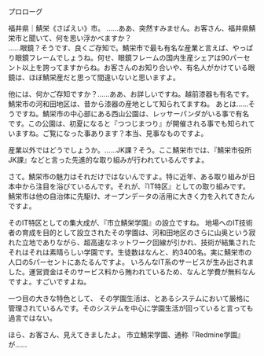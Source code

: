 プロローグ

福井県｜鯖栄《さばえい》市。
……ああ、突然すみません。お客さん、福井県鯖栄市と聞いて、何を思い浮かべますか？  
……眼鏡？そうです、良くご存知で。鯖栄市で最も有名な産業と言えば、やっぱり眼鏡フレームでしょうね。何せ、眼鏡フレームの国内生産シェアは90パーセント以上を誇ってますからね。お客さんのお知り合いや、有名人がかけている眼鏡は、ほぼ鯖栄産だと思って間違いないと思いますよ。

他には、何かご存知ですか？……ああ、お詳しいですね。越前漆器も有名です。鯖栄市の河和田地区は、昔から漆器の産地として知られてますね。
あとは……そうですね。鯖栄市の中心部にある西山公園は、レッサーパンダがいる事で有名です。この公園は、初夏になると『つつじまつり』が開催される事でも知られていますね。ご覧になった事あります？本当、見事なものですよ。

産業以外ではどうでしょうか。……JK課？そう。ここ鯖栄市では、『鯖栄市役所JK課』などと言った先進的な取り組みが行われているんですよ。


さて。鯖栄市の魅力はそれだけではないんですよ。特に近年、ある取り組みが日本中から注目を浴びているんです。それが、『IT特区』としての取り組みです。
鯖栄市は他の自治体に先駆け、オープンデータの活用に大きく力を入れてきたんですよ。

そのIT特区としての集大成が、『市立鯖栄学園』の設立ですね。
地場へのIT技術者の育成を目的として設立されたその学園は、河和田地区のさらに山奥という寂れた立地でありながら、超高速なネットワーク回線が引かれ、技術が結集されたそれはそれは素晴らしい学園です。生徒数はなんと、約3400名。実に鯖栄市の人口の5パーセントにあたるんですよ。
いろんなIT系のサービスが生み出されました。運営資金はそのサービス料から賄われているため、なんと学費が無料なんですよ。すごいですよね。

一つ目の大きな特色として、
その学園生活は、とあるシステムにおいて厳格に管理されているんです。そのシステムを中心に学園生活が回っていると言っても過言ではない。




ほら、お客さん、見えてきましたよ。
市立鯖栄学園、通称『Redmine学園』が……






